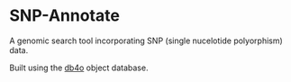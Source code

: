 # SNP-Annotate

A genomic search tool incorporating SNP (single nucelotide polyorphism) data.

Built using the [db4o](https://en.wikipedia.org/wiki/Db4o) object database.
